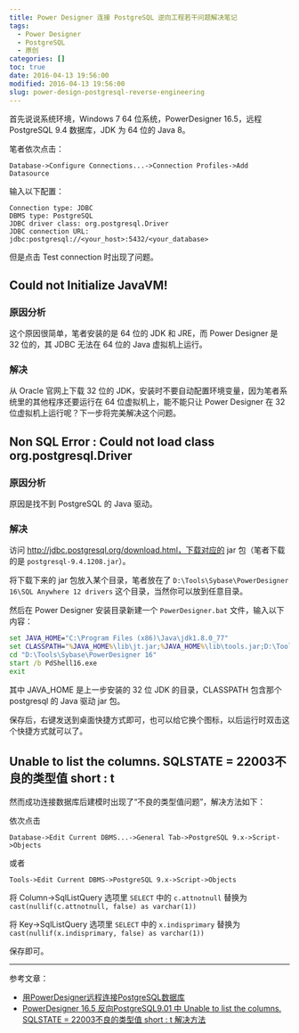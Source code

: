 ```yaml
---
title: Power Designer 连接 PostgreSQL 逆向工程若干问题解决笔记
tags:
  - Power Designer
  - PostgreSQL
  - 原创
categories: []
toc: true
date: 2016-04-13 19:56:00
modified: 2016-04-13 19:56:00
slug: power-design-postgresql-reverse-engineering
---
```


首先说说系统环境，Windows 7 64 位系统，PowerDesigner 16.5，远程 PostgreSQL 9.4 数据库，JDK 为 64 位的 Java 8。

笔者依次点击：

`Database->Configure Connections...->Connection Profiles->Add Datasource`

输入以下配置：

```
Connection type: JDBC
DBMS type: PostgreSQL
JDBC driver class: org.postgresql.Driver
JDBC connection URL: jdbc:postgresql://<your_host>:5432/<your_database>
```

但是点击 Test connection 时出现了问题。

## Could not Initialize JavaVM!

### 原因分析

这个原因很简单，笔者安装的是 64 位的 JDK 和 JRE，而 Power Designer 是 32 位的，其 JDBC 无法在 64 位的 Java 虚拟机上运行。

### 解决

从 Oracle 官网上下载 32 位的 JDK，安装时不要自动配置环境变量，因为笔者系统里的其他程序还要运行在 64 位虚拟机上，能不能只让 Power Designer 在 32 位虚拟机上运行呢？下一步将完美解决这个问题。

## Non SQL Error : Could not load class org.postgresql.Driver

### 原因分析

原因是找不到 PostgreSQL 的 Java 驱动。

### 解决

访问 http://jdbc.postgresql.org/download.html，下载对应的 jar 包（笔者下载的是 `postgresql-9.4.1208.jar`）。

将下载下来的 jar 包放入某个目录，笔者放在了 `D:\Tools\Sybase\PowerDesigner 16\SQL Anywhere 12 drivers` 这个目录，当然你可以放到任意目录。

然后在 Power Designer 安装目录新建一个 `PowerDesigner.bat` 文件，输入以下内容：

```bat
set JAVA_HOME="C:\Program Files (x86)\Java\jdk1.8.0_77"
set CLASSPATH="%JAVA_HOME%\lib\jt.jar;%JAVA_HOME%\lib\tools.jar;D:\Tools\Sybase\PowerDesigner 16\SQL Anywhere 12 drivers\postgresql-9.4.1208.jar"
cd "D:\Tools\Sybase\PowerDesigner 16"
start /b PdShell16.exe
exit
```

其中 JAVA_HOME 是上一步安装的 32 位 JDK 的目录，CLASSPATH 包含那个 postgresql 的 Java 驱动 jar 包。

保存后，右键发送到桌面快捷方式即可，也可以给它换个图标，以后运行时双击这个快捷方式就可以了。

## Unable to list the columns. SQLSTATE = 22003不良的类型值 short : t

然而成功连接数据库后建模时出现了“不良的类型值问题”，解决方法如下：

依次点击 

`Database->Edit Current DBMS...->General Tab->PostgreSQL 9.x->Script->Objects`

或者 

`Tools->Edit Current DBMS->PostgreSQL 9.x->Script->Objects`

将 Column->SqlListQuery 选项里 `SELECT` 中的 `c.attnotnull` 替换为 `cast(nullif(c.attnotnull, false) as varchar(1))`

将 Key->SqlListQuery 选项里 `SELECT` 中的 `x.indisprimary` 替换为 `cast(nullif(x.indisprimary, false) as varchar(1))`

保存即可。

---

参考文章：
- [用PowerDesigner远程连接PostgreSQL数据库](http://www.bixuda.com/2010/08/27/%E7%94%A8powerdesigner%E8%BF%9C%E7%A8%8B%E8%BF%9E%E6%8E%A5postgresql%E6%95%B0%E6%8D%AE%E5%BA%93/)
- [PowerDesigner 16.5 反向PostgreSQL9.01 中 Unable to list the columns. SQLSTATE = 22003不良的类型值 short : t 解决方法](http://www.cnblogs.com/ITbbs/p/4441693.html)

